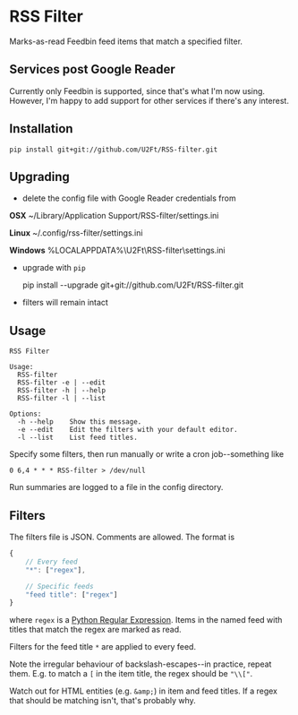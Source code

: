 # RSS Filter

Marks-as-read Feedbin feed items that match a specified filter.

## Services post Google Reader

Currently only Feedbin is supported, since that's what I'm now using.
However, I'm happy to add support for other services if there's any interest.

## Installation

```
pip install git+git://github.com/U2Ft/RSS-filter.git
```

## Upgrading

 - delete the config file with Google Reader credentials from

**OSX**
    ~/Library/Application Support/RSS-filter/settings.ini

**Linux**
    ~/.config/rss-filter/settings.ini

**Windows**
    %LOCALAPPDATA%\U2Ft\RSS-filter\settings.ini

 - upgrade with `pip`

    pip install --upgrade git+git://github.com/U2Ft/RSS-filter.git

 - filters will remain intact

## Usage

```
RSS Filter

Usage:
  RSS-filter
  RSS-filter -e | --edit
  RSS-filter -h | --help
  RSS-filter -l | --list

Options:
  -h --help    Show this message.
  -e --edit    Edit the filters with your default editor.
  -l --list    List feed titles.
```

Specify some filters, then run manually or write a cron job--something like

```
0 6,4 * * * RSS-filter > /dev/null
```

Run summaries are logged to a file in the config directory.

## Filters

The filters file is JSON. Comments are allowed.
The format is 
```js
{
    // Every feed
    "*": ["regex"],

    // Specific feeds
    "feed title": ["regex"]
}
```

where `regex` is a [Python Regular Expression](http://docs.python.org/2/library/re.html#regular-expression-syntax).
Items in the named feed with titles that match the regex are marked as read.

Filters for the feed title `*` are applied to every feed.

Note the irregular behaviour of backslash-escapes--in practice, repeat them.
E.g. to match a `[` in the item title, the regex should be `"\\["`.

Watch out for HTML entities (e.g. `&amp;`) in item and feed titles. If a regex that should be matching isn't, that's probably why.

